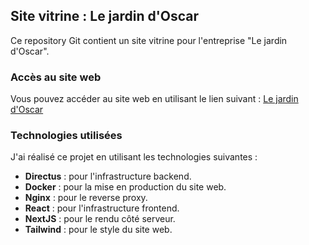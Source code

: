 ## Site vitrine : Le jardin d'Oscar

Ce repository Git contient un site vitrine pour l'entreprise "Le jardin d'Oscar".
### Accès au site web

Vous pouvez accéder au site web en utilisant le lien suivant : [Le jardin d'Oscar](https://jardindoscar.fr)

### Technologies utilisées

J'ai réalisé ce projet en utilisant les technologies suivantes :

- **Directus** : pour l'infrastructure backend.
- **Docker** : pour la mise en production du site web.
- **Nginx** : pour le reverse proxy.
- **React** : pour l'infrastructure frontend.
- **NextJS** : pour le rendu côté serveur.
- **Tailwind** : pour le style du site web.
